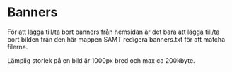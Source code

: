 # Banners
För att lägga till/ta bort banners från hemsidan är det bara att lägga till/ta bort bilden från den här mappen SAMT redigera banners.txt för att matcha filerna. 

Lämplig storlek på en bild är 1000px bred och max ca 200kbyte.
